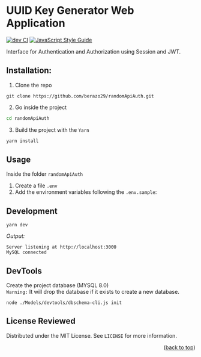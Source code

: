 # UUID Key Generator Web Application
[![dev CI](https://github.com/berazo29/randomApiAuth/actions/workflows/dev-test.yml/badge.svg?branch=development)](https://github.com/berazo29/randomApiAuth/actions/workflows/dev-test.yml)
[![JavaScript Style Guide](https://img.shields.io/badge/code_style-standard-brightgreen.svg)](https://standardjs.com)

Interface for Authentication and Authorization using Session and JWT.

## Installation:
1. Clone the repo
```git
git clone https://github.com/berazo29/randomApiAuth.git
```
2. Go inside the project
```sh
cd randomApiAuth
```
3. Build the project with the `Yarn` 
```js
yarn install
```

## Usage
Inside the folder `randomApiAuth` 
1. Create a file `.env` 
2. Add the environment variables following the `.env.sample`:

## Development
```
yarn dev
```
*Output:*
```
Server listening at http://localhost:3000
MySQL connected
```

## DevTools
Create the project database (MYSQL 8.0)<br>
`Warning:` It will drop the database if it exists to create a new database.
```
node ./Models/devtools/dbschema-cli.js init
```



<!-- LICENSE -->
## License Reviewed

Distributed under the MIT License. See `LICENSE` for more information.

<p align="right">(<a href="#top">back to top</a>)</p>
